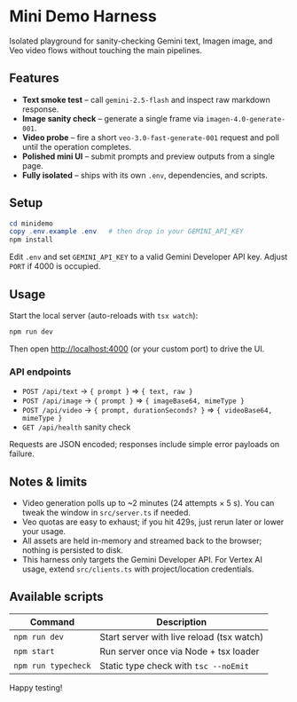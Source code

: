 # Mini Demo Harness

Isolated playground for sanity-checking Gemini text, Imagen image, and Veo video flows without touching the main pipelines.

## Features

- **Text smoke test** – call `gemini-2.5-flash` and inspect raw markdown response.
- **Image sanity check** – generate a single frame via `imagen-4.0-generate-001`.
- **Video probe** – fire a short `veo-3.0-fast-generate-001` request and poll until the operation completes.
- **Polished mini UI** – submit prompts and preview outputs from a single page.
- **Fully isolated** – ships with its own `.env`, dependencies, and scripts.

## Setup

```powershell
cd minidemo
copy .env.example .env   # then drop in your GEMINI_API_KEY
npm install
```

Edit `.env` and set `GEMINI_API_KEY` to a valid Gemini Developer API key. Adjust `PORT` if 4000 is occupied.

## Usage

Start the local server (auto-reloads with `tsx watch`):

```powershell
npm run dev
```

Then open <http://localhost:4000> (or your custom port) to drive the UI.

### API endpoints

- `POST /api/text` → `{ prompt }` ⇒ `{ text, raw }`
- `POST /api/image` → `{ prompt }` ⇒ `{ imageBase64, mimeType }`
- `POST /api/video` → `{ prompt, durationSeconds? }` ⇒ `{ videoBase64, mimeType }`
- `GET /api/health` sanity check

Requests are JSON encoded; responses include simple error payloads on failure.

## Notes & limits

- Video generation polls up to ~2 minutes (24 attempts × 5 s). You can tweak the window in `src/server.ts` if needed.
- Veo quotas are easy to exhaust; if you hit 429s, just rerun later or lower your usage.
- All assets are held in-memory and streamed back to the browser; nothing is persisted to disk.
- This harness only targets the Gemini Developer API. For Vertex AI usage, extend `src/clients.ts` with project/location credentials.

## Available scripts

| Command          | Description                                |
| ---------------- | ------------------------------------------ |
| `npm run dev`    | Start server with live reload (tsx watch)  |
| `npm start`      | Run server once via Node + tsx loader      |
| `npm run typecheck` | Static type check with `tsc --noEmit` |

Happy testing!
